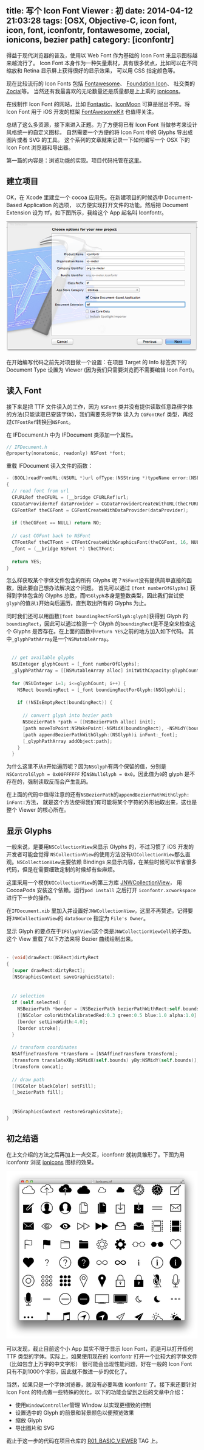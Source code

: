title: 写个 Icon Font Viewer : 初
date: 2014-04-12 21:03:28
tags: [OSX, Objective-C, icon font, icon, font, iconfontr, fontawesome, zocial, ionicons, bezier path]
category: [iconfontr]
---

得益于现代浏览器的普及，使用以 Web Font 作为基础的 Icon Font 来显示图标越来越流行了。
Icon Font 本身作为一种矢量素材，具有很多优点，比如可以在不同缩放和 Retina 显示屏上获得很好的显示效果，
可以用 CSS 指定颜色等。

<!-- more -->

现在比较流行的 Icon Fonts 包括 [Fontawesome](http://fontawesome.io)、
[Foundation Icon](http://zurb.com/playground/foundation-icon-fonts-3)、
社交类的 [Zocial](http://zocial.smcllns.com/)等。
当然还有我最喜欢的无论数量还是质量都是上上乘的 [ionicons](http://ionicons.com/)。

在线制作 Icon Font 的网站，比如 [Fontastic](http://fontastic.me)、[IconMoon](http://icomoon.io/)
可算是层出不穷。将 Icon Font 用于 iOS 开发的框架 [FontAwesomeKit](https://github.com/PrideChung/FontAwesomeKit)
也值得关注。

总结了这么多资源，接下来进入正题。为了方便将已有 Icon Font 当做参考来设计风格统一的自定义图标，
自然需要一个方便的将 Icon Font 中的 Glyphs 导出成图片或者 SVG 的工具。
这个系列的文章就来记录一下如何编写一个 OSX 下的 Icon Font 浏览器和导出器。

第一篇的内容是：浏览功能的实现。项目代码托管在[这里](https://github.com/shanzi/iconfontr/)。

## 建立项目

OK，在 Xcode 里建立一个 cocoa 应用先。在新建项目的时候选中 Document-Based Application 的选项，
以方便实现打开文件的功能。然后把 Document Extension 设为 ttf。如下图所示，我给这个 App 起名叫 Iconfontr。

![create project](/img/iconfontr/document-base.png)

在开始编写代码之前先对项目做一个设置：在项目 Target 的 Info 标签页下的 Document Type
设置为 Viewer (因为我们只需要浏览而不需要编辑 Icon Font)。

## 读入 Font

接下来是把 TTF 文件读入的工作，因为 `NSFont` 类并没有提供读取任意路径字体的方法(只能读取已安装字体)，我们需要先将字体
读入为 `CGFontRef` 类型，再经过`CTFontRef`转换回`NSFont`。

在 IFDocument.h 中为 IFDocument 类添加一个属性。

```objectivec
// IFDocument.h
@property(nonatomic, readonly) NSFont *font;
```

重载 IFDocument 读入文件的函数：

```objectivec
- (BOOL)readFromURL:(NSURL *)url ofType:(NSString *)typeName error:(NSError *__autoreleasing *)outError
{
  // read font from url
  CFURLRef theCFURL = (__bridge CFURLRef)url;
  CGDataProviderRef dataProvider = CGDataProviderCreateWithURL(theCFURL);
  CGFontRef theCGFont = CGFontCreateWithDataProvider(dataProvider);

  if (theCGFont == NULL) return NO;

  // cast CGFont back to NSFont
  CTFontRef theCTFont = CTFontCreateWithGraphicsFont(theCGFont, 16, NULL, NULL);
  _font = (__bridge NSFont *) theCTFont;
  
  return YES;
}
```

怎么样获取某个字体文件包含的所有 Glyphs 呢？`NSFont`没有提供简单直接的函数，因此要自己想办法解决这个问题。
首先可以通过 `[font numberOfGlyphs]` 获得到字体包含的 Glyphs 总数，而`NSGlyph`本身是整数类型，因此我们尝试使 
`glyph`的值从`1`开始向后遍历，直到取出所有的 Glyphs 为止。

同时我们还可以用函数`[font boundingRectForGlyph:glyph]`获得到 Glyph 的 `boundingRect`，因此可以通过检测一个
Glyph 的`boundingRect`是不是空来检查这个 Glyphs 是否存在。在上面的函数中`return YES`之前的地方加入如下代码。
其中`_glyphPathArray`是一个`NSMutableArray`。 

```objectivec

  // get available glyphs
  NSUInteger glyphCount = [_font numberOfGlyphs];
  _glyphPathArray = [[NSMutableArray alloc] initWithCapacity:glyphCount];
 
  for (NSUInteger i=1; i<=glyphCount; i++) {
    NSRect boundingRect = [_font boundingRectForGlyph:(NSGlyph)i];
    
    if (!NSIsEmptyRect(boundingRect)) {

      // convert glyph into bezier path
      NSBezierPath *path = [[NSBezierPath alloc] init];
      [path moveToPoint:NSMakePoint(-NSMidX(boundingRect), -NSMidY(boundingRect))];
      [path appendBezierPathWithGlyph:(NSGlyph)i inFont:_font];
      [_glyphPathArray addObject:path];
    }
  }
```

为什么这里不从`0`开始遍历呢？因为`NSGlyph`有两个保留的值，分别是`NSControlGlyph = 0x00FFFFFF`
和`NSNullGlyph = 0x0`。因此值为`0`的 glyph 是不存在的，强制读取反而会产生乱码。

在上面的代码中值得注意的还有`NSBezierPath`的`appendBezierPathWithGlyph: inFont:`方法，
就是这个方法使得我们有可能将某个字符的外形抽取出来，这也是整个 Viewer 的核心所在。

## 显示 Glyphs

一般来说，是要用`NSCollectionView`来显示 Glyphs 的，不过习惯了 iOS 开发的开发者可能会觉得
`NSCollectionView`的使用方法没有`UICollectionView`那么直观。`NSCollectionView`主要依赖 Bindings
来显示内容，在某些时候可以节省很多代码，但是在需要细致定制的时候却有些麻烦。

这里采用一个模仿`UICollectionView`的第三方库 [JNWCollectionView](https://github.com/jwilling/JNWCollectionView)，
用 CocoaPods 安装这个依赖。运行`pod install` 之后打开 `iconfontr.xcworkspace` 进行下一步的操作。

在`IFDocument.xib` 里加入并设置好`JNWCollectionView`，这里不再赘述。记得要将`JNWCollectionView`的
`dataSource` 指定为 `File's Owner`。

显示 Glyph 的要点在于`IFGlyphView`(这个类是`JNWCollectionViewCell`的子类)。
这个 View 重载了以下方法来将 Bezier 曲线绘制出来。

```objectivec

- (void)drawRect:(NSRect)dirtyRect
{
  [super drawRect:dirtyRect];
  [NSGraphicsContext saveGraphicsState];
  
  
  // selection
  if (self.selected) {
    NSBezierPath *border = [NSBezierPath bezierPathWithRect:self.bounds];
    [[NSColor colorWithCalibratedRed:0.3 green:0.5 blue:1.0 alpha:1.0] setStroke];
    [border setLineWidth:4.0];
    [border stroke];
  }

  // transform coordinates
  NSAffineTransform *transform = [NSAffineTransform transform];
  [transform translateXBy:NSMidX(self.bounds) yBy:NSMidY(self.bounds)];
  [transform concat];
  
  // draw path
  [[NSColor blackColor] setFill];
  [_bezierPath fill];
  
  
  [NSGraphicsContext restoreGraphicsState];
}
```

## 初之结语

在上文介绍的方法之后再加上一点交互，iconfontr 就初具雏形了。下图为用 iconfontr 浏览
[ionicons](http://ionicons.com/) 图标的效果。

![Basic Viewer](/img/iconfontr/result1.png)

可以发现，截止目前这个小 App 其实不限于显示 Icon Font，而是可以打开任何
TTF 类型的字体。实际上，如果使用现在的 iconfontr 打开一个比较大的字体文件（比如包含上万字的中文字形）
很可能会出现性能问题，好在一般的 Icon Font 只有不到1000个字形，因此就不做进一步的优化了。

当然，如果只是一个字体浏览器，就没有必要叫做 iconfontr 了。接下来还要针对 Icon Font
的特点做一些特殊的优化，以下的功能会留到之后的文章中介绍：

* 使用`WindowController`管理 Window 以实现更细致的控制
* 设置选中的 Glyph 的前景和背景颜色以便预览效果
* 缩放 Glyph
* 导出图片和 SVG

截止于这一步的代码在项目仓库的 [R01\_BASIC\_VIEWER](https://github.com/shanzi/iconfontr/tree/R01_BASIC_VIEWER)
TAG 上。
